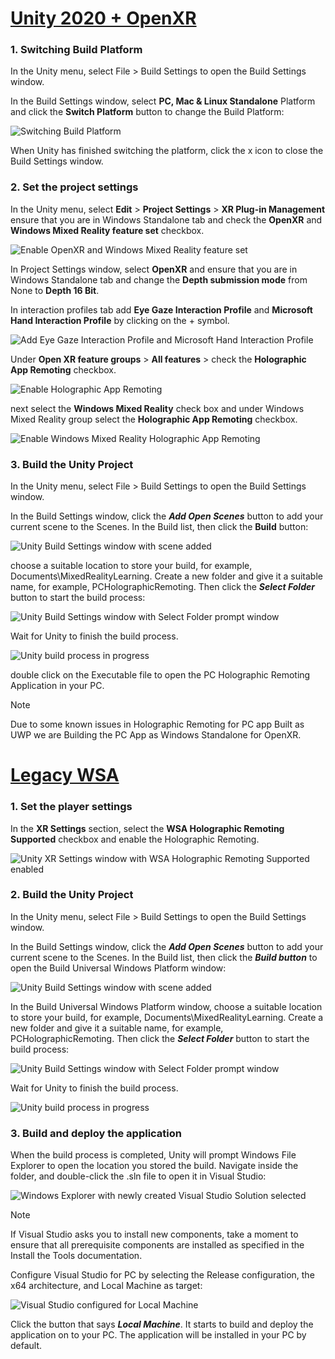# [Unity 2020 + OpenXR](#tab/openxr)

### 1. Switching Build Platform

In the Unity menu, select File > Build Settings to open the Build Settings window.

In the Build Settings window, select **PC, Mac & Linux Standalone** Platform and click the **Switch Platform** button to change the Build Platform:

![Switching Build Platform](../images/mrlearning-pc-holographic-remoting/Tutorial2-Section2-Step4-1.PNG)

When Unity has finished switching the platform, click the x icon to close the Build Settings window.

### 2. Set the project settings

In the Unity menu, select **Edit** > **Project Settings** > **XR Plug-in Management** ensure that you are in Windows Standalone tab and check the **OpenXR** and **Windows Mixed Reality feature set** checkbox.

![Enable OpenXR and Windows Mixed Reality feature set](../images/mrlearning-pc-holographic-remoting/Tutorial2-Section2-Step4-2.PNG)

In Project Settings window, select **OpenXR** and ensure that you are in Windows Standalone tab and change the **Depth submission mode** from None to **Depth 16 Bit**.

In interaction profiles tab add **Eye Gaze Interaction Profile** and **Microsoft Hand Interaction Profile** by clicking on the + symbol.

![Add Eye Gaze Interaction Profile and Microsoft Hand Interaction Profile](../images/mrlearning-pc-holographic-remoting/Tutorial2-Section2-Step4-3.PNG)

Under **Open XR feature groups** > **All features** > check the **Holographic App Remoting** checkbox.

![Enable Holographic App Remoting](../images/mrlearning-pc-holographic-remoting/Tutorial2-Section2-Step4-4.PNG)

next select the **Windows Mixed Reality**  check box and under Windows Mixed Reality group select the  **Holographic App Remoting** checkbox.

![Enable Windows Mixed Reality Holographic App Remoting](../images/mrlearning-pc-holographic-remoting/Tutorial2-Section2-Step4-5.PNG)

### 3. Build the Unity Project

In the Unity menu, select File > Build Settings to open the Build Settings window.

In the Build Settings window, click the ***Add Open Scenes*** button to add your current scene to the Scenes. In the Build list, then click the **Build** button:

![Unity Build Settings window with scene added](../images/mrlearning-pc-holographic-remoting/Tutorial2-Section2-Step4-6.PNG)

choose a suitable location to store your build, for example, Documents\MixedRealityLearning. Create a new folder and give it a suitable name, for example, PCHolographicRemoting. Then click the ***Select Folder*** button to start the build process:

![Unity Build Settings window with Select Folder prompt window](../images/mrlearning-pc-holographic-remoting/Tutorial2-Section2-Step4-7.png)

Wait for Unity to finish the build process.

![Unity build process in progress](../images/mrlearning-pc-holographic-remoting/Tutorial2-Section2-Step4-8.png)

double click on the Executable file to open the PC Holographic Remoting Application in your PC.

> [!NOTE]
> Due to some known issues in Holographic Remoting for PC app Built as UWP we are Building the PC App as Windows Standalone for OpenXR.


# [Legacy WSA](#tab/wsa)

### 1. Set the player settings

In the **XR Settings** section, select the **WSA Holographic Remoting Supported** checkbox and enable the Holographic Remoting.

![Unity XR Settings window with WSA Holographic Remoting Supported enabled](../images/mrlearning-pc-holographic-remoting/Tutorial2-Section2-Step1-1.png)

### 2. Build the Unity Project

In the Unity menu, select File > Build Settings to open the Build Settings window.

In the Build Settings window, click the ***Add Open Scenes*** button to add your current scene to the Scenes. In the Build list, then click the ***Build button*** to open the Build Universal Windows Platform window:

![Unity Build Settings window with scene added](../images/mrlearning-pc-holographic-remoting/Tutorial2-Section2-Step2-1.png)

In the Build Universal Windows Platform window, choose a suitable location to store your build, for example, Documents\MixedRealityLearning. Create a new folder and give it a suitable name, for example, PCHolographicRemoting. Then click the ***Select Folder*** button to start the build process:

![Unity Build Settings window with Select Folder prompt window](../images/mrlearning-pc-holographic-remoting/Tutorial2-Section2-Step2-2.png)

Wait for Unity to finish the build process.

![Unity build process in progress](../images/mrlearning-pc-holographic-remoting/Tutorial2-Section2-Step2-3.png)

### 3. Build and deploy the application

When the build process is completed, Unity will prompt Windows File Explorer to open the location you stored the build. Navigate inside the folder, and double-click the .sln file to open it in Visual Studio:

![Windows Explorer with newly created Visual Studio Solution selected](../images/mrlearning-pc-holographic-remoting/Tutorial2-Section2-Step3-1.png)

> [!NOTE]
> If Visual Studio asks you to install new components, take a moment to ensure that all prerequisite components are installed as specified in the Install the Tools documentation.

Configure Visual Studio for PC by selecting the Release configuration, the x64 architecture, and Local Machine as target:

![Visual Studio configured for Local Machine](../images/mrlearning-pc-holographic-remoting/Tutorial2-Section2-Step3-2.png)

Click the button that says ***Local Machine***. It starts to build and deploy the application on to your PC. The application will be installed in your PC by default.

